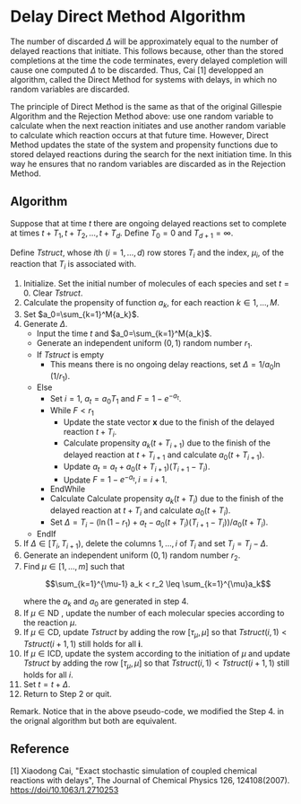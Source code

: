 # Delay Direct Method Algorithm 

The number of discarded $\Delta$ will be approximately equal to the number of delayed reactions that initiate. This follows because, other than the stored completions at the time the code terminates, every delayed completion will cause one computed $\Delta$ to be discarded. Thus, Cai [1] developped an algorithm, called the Direct Method for systems with delays, in which no random variables are discarded.

The principle of Direct Method is the same as that of the original Gillespie Algorithm and the Rejection Method above: use one random variable to calculate when the next reaction initiates and use another random variable to calculate which reaction occurs at that future time. However, Direct Method updates the state of the system and propensity functions due to stored delayed reactions during the search for the next initiation time. In this way he ensures that no random variables are discarded as in the Rejection Method. 

## Algorithm

Suppose that at time $t$ there are ongoing delayed reactions set to complete at times $t+T_1, t+T_2, \ldots, t+T_d$. Define $T_0=0$ and $T_{d+1}=\infty$.

Define *Tstruct*, whose $i$th $(i=1,\dots,d)$ row stores $T_i$ and the index, $\mu_i$, of the reaction that $T_i$ is associated with.
1. Initialize. Set the initial number of molecules of each species and set  $t=0$. Clear *Tstruct*.
2. Calculate the propensity of function $a_k$, for each reaction $k \in 1,\ldots, M$.
3. Set $a_0=\sum_{k=1}^M{a_k}$.
4. Generate  $\Delta$.
   - Input the time $t$ and $a_0=\sum_{k=1}^M{a_k}$.
   - Generate an independent uniform $(0,1)$ random number $r_1$.
   - If *Tstruct* is empty 
     - This means there is no ongoing delay reactions, set $\Delta = 1/a_0\ln(1/r_1)$.
   - Else
     - Set $i=1$, $a_t = a_0T_1$ and  $F=1-e^{-a_t}$.
     -  While $F < r_1$
         - Update the state vector $\mathbf{x}$ due to the finish of the delayed reaction $t+T_i$.
         - Calculate propensity $a_k(t+T_{i+1})$ due to the finish of the delayed reaction at $t+T_{i+1}$ and calculate $a_0(t+T_{i+1})$.
         - Update $a_t=a_t+a_0(t+T_{i+1})(T_{i+1}-T_i)$.
         - Update $F=1-e^{-a_t},i=i+1$.
     - EndWhile
     - Calculate Calculate propensity $a_k(t+T_i)$ due to the finish of the delayed reaction at $t+T_i$ and calculate $a_0(t+T_i)$.
     - Set $\Delta=T_i-(\ln(1-r_1)+a_t-a_0(t+T_i)(T_{i+1}-T_i))/a_0(t+T_i)$.
   - EndIf
5. If $\Delta\in[T_i,T_{i+1})$, delete the columns $1,\ldots,i$ of $T_i$ and set $T_j=T_j-\Delta$.
6. Generate an independent uniform $(0,1)$ random number $r_2$.
7. Find $\mu\in[1,\dots,m]$ such that
   ```math
   \sum_{k=1}^{\mu-1} a_k < r_2 \leq \sum_{k=1}^{\mu}a_k
   ```
   where the $a_k$ and $a_0$ are generated in step 4.
8. If $\mu\in \text{ND}$ , update the number of each molecular species according to the reaction $\mu$.
9. If $\mu\in \text{CD}$, update *Tstruct* by adding the row $[\tau_\mu,\mu]$ so that $Tstruct(i,1)<Tstruct(i+1,1)$ still holds for all **i**.
10. If $\mu\in \text{ICD}$, update the system according to the initiation of $\mu$ and update *Tstruct* by adding the row $[\tau_\mu,\mu]$ so that $Tstruct(i,1)<Tstruct(i+1,1)$ still holds for all $i$.
11. Set $t=t+\Delta$.
12. Return to Step 2 or quit.

Remark. Notice that in the above pseudo-code, we modified the Step 4. in the orignal algorithm but both are equivalent.

## Reference

[1] Xiaodong Cai, "Exact stochastic simulation of coupled chemical reactions with delays", The Journal of Chemical Physics 126, 124108(2007).
[https://doi/10.1063/1.2710253](https://aip.scitation.org/doi/10.1063/1.2710253)